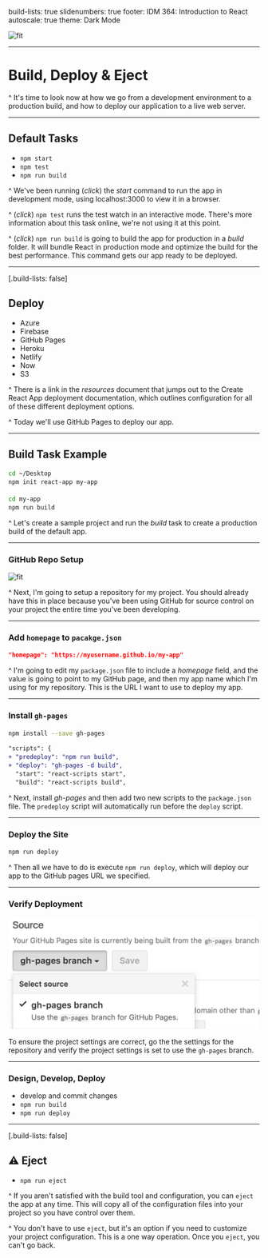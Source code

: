 build-lists: true
slidenumbers: true
footer: IDM 364: Introduction to React
autoscale: true
theme: Dark Mode

![fit](https://reactjs.org/logo-og.png)

---

# Build, Deploy & Eject

^ It's time to look now at how we go from a development environment to a production build, and how to deploy our application to a live web server.

---

## Default Tasks

- `npm start`
- `npm test`
- `npm run build`

^ We've been running (_click_) the _start_ command to run the app in development mode, using localhost:3000 to view it in a browser.

^ (_click_) `npm test` runs the test watch in an interactive mode. There's more information about this task online, we're not using it at this point.

^ (_click_) `npm run build` is going to build the app for production in a _build_ folder. It will bundle React in production mode and optimize the build for the best performance. This command gets our app ready to be deployed.

---

[.build-lists: false]

## Deploy

- Azure
- Firebase
- GitHub Pages
- Heroku
- Netlify
- Now
- S3

^ There is a link in the _resources_ document that jumps out to the Create React App deployment documentation, which outlines configuration for all of these different deployment options.

^ Today we'll use GitHub Pages to deploy our app.

---

## Build Task Example

```bash
cd ~/Desktop
npm init react-app my-app

cd my-app
npm run build
```

^ Let's create a sample project and run the _build_ task to create a production build of the default app.

---

### GitHub Repo Setup

![fit](https://enterprise.github.com/assets/aws/jetpack-octocat-airlock-b4e1d022c0113c997328f6598d16e58ad049140e50da4859d6b4d174890bb1c8.jpg)

^ Next, I'm going to setup a repository for my project. You should already have this in place because you've been using GitHub for source control on your project the entire time you've been developing.

---

### Add `homepage` to `pacakge.json`

```json
"homepage": "https://myusername.github.io/my-app"
```

^ I'm going to edit my `package.json` file to include a _homepage_ field, and the value is going to point to my GitHub page, and then my app name which I'm using for my repository. This is the URL I want to use to deploy my app.

---

### Install `gh-pages`

```bash
npm install --save gh-pages
```

```diff
"scripts": {
+ "predeploy": "npm run build",
+ "deploy": "gh-pages -d build",
  "start": "react-scripts start",
  "build": "react-scripts build",
```

^ Next, install _gh-pages_ and then add two new scripts to the `package.json` file. The `predeploy` script will automatically run before the `deploy` script.

---

### Deploy the Site

```bash
npm run deploy
```

^ Then all we have to do is execute `npm run deploy`, which will deploy our app to the GitHub pages URL we specified.

---

### Verify Deployment

![inline 170%](images/HUjEr9l.png)

To ensure the project settings are correct, go the the settings for the repository and verify the project settings is set to use the `gh-pages` branch.

---

### Design, Develop, Deploy

- develop and commit changes
- `npm run build`
- `npm run deploy`

---

[.build-lists: false]

## ⚠️ Eject

- `npm run eject`

^ If you aren't satisfied with the build tool and configuration, you can `eject` the app at any time. This will copy all of the configuration files into your project so you have control over them.

^ You don't have to use `eject`, but it's an option if you need to customize your project configuration. This is a one way operation. Once you `eject`, you can't go back.
